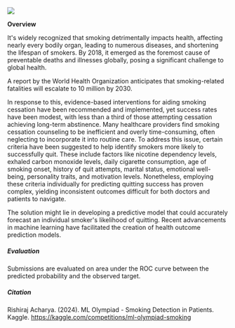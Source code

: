 <div align='left'>
<img src="https://t3.ftcdn.net/jpg/07/07/05/36/360_F_707053629_ZBEe0ujcsuvX9VtyM8UuOOHfImjuicJP.jpg">
</div>

**Overview**

It's widely recognized that smoking detrimentally impacts health, affecting nearly every bodily organ, leading to numerous diseases, and shortening the lifespan of smokers. By 2018, it emerged as the foremost cause of preventable deaths and illnesses globally, posing a significant challenge to global health.

A report by the World Health Organization anticipates that smoking-related fatalities will escalate to 10 million by 2030.

In response to this, evidence-based interventions for aiding smoking cessation have been recommended and implemented, yet success rates have been modest, with less than a third of those attempting cessation achieving long-term abstinence. Many healthcare providers find smoking cessation counseling to be inefficient and overly time-consuming, often neglecting to incorporate it into routine care. To address this issue, certain criteria have been suggested to help identify smokers more likely to successfully quit. These include factors like nicotine dependency levels, exhaled carbon monoxide levels, daily cigarette consumption, age of smoking onset, history of quit attempts, marital status, emotional well-being, personality traits, and motivation levels. Nonetheless, employing these criteria individually for predicting quitting success has proven complex, yielding inconsistent outcomes difficult for both doctors and patients to navigate.

The solution might lie in developing a predictive model that could accurately forecast an individual smoker's likelihood of quitting. Recent advancements in machine learning have facilitated the creation of health outcome prediction models.

##### **Evaluation**

Submissions are evaluated on area under the ROC curve between the predicted probability and the observed target.


##### **Citation**

Rishiraj Acharya. (2024). ML Olympiad - Smoking Detection in Patients. Kaggle. https://kaggle.com/competitions/ml-olympiad-smoking
